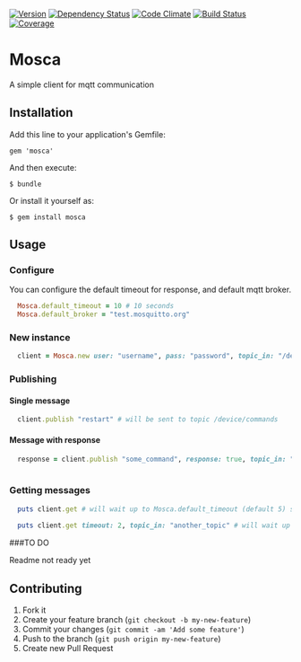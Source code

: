 [![Version     ](https://img.shields.io/gem/v/mosca.svg)](https://rubygems.org/gems/mosca)
[![Dependency Status](https://gemnasium.com/ionia-corporation/mosca.svg)](https://gemnasium.com/ionia-corporation/mosca)
[![Code Climate](https://codeclimate.com/github/ionia-corporation/mosca.png)](https://codeclimate.com/github/ionia-corporation/mosca)
[![Build Status](https://img.shields.io/travis/ionia-corporation/mosca/master.svg)](https://travis-ci.org/ionia-corporation/mosca)
[![Coverage    ](https://img.shields.io/codeclimate/coverage/github/ionia-corporation/mosca.svg)](https://codeclimate.com/github/ionia-corporation/mosca)


# Mosca

A simple client for mqtt communication

## Installation

Add this line to your application's Gemfile:

    gem 'mosca'

And then execute:

    $ bundle

Or install it yourself as:

    $ gem install mosca
    
## Usage

### Configure

You can configure the default timeout for response, and default mqtt broker.

```ruby
  Mosca.default_timeout = 10 # 10 seconds
  Mosca.default_broker = "test.mosquitto.org"
```

### New instance

```ruby
  client = Mosca.new user: "username", pass: "password", topic_in: "/device/readings", topic_out: "/device/commands"
```

### Publishing

#### Single message

```ruby
  client.publish "restart" # will be sent to topic /device/commands
```

#### Message with response

```ruby
  response = client.publish "some_command", response: true, topic_in: "/device/responses" # will publish and wait for a response on the /responses topic
  
```

### Getting messages

```ruby
  puts client.get # will wait up to Mosca.default_timeout (default 5) seconds. will return {} if no response comes.
  
  puts client.get timeout: 2, topic_in: "another_topic" # will wait up to 2 seconds for a response on the another_topic topic.
```

###TO DO

Readme not ready yet

## Contributing

1. Fork it
2. Create your feature branch (`git checkout -b my-new-feature`)
3. Commit your changes (`git commit -am 'Add some feature'`)
4. Push to the branch (`git push origin my-new-feature`)
5. Create new Pull Request
